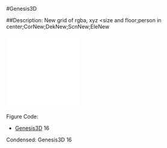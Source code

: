 #Genesis3D

##Description: New grid of rgba, xyz <size and floor;person in center;CorNew;DekNew;ScnNew;EleNew

![](Genesis3D.png)

Figure Code:
- [Genesis3D](Genesis3D.md) 16

Condensed: Genesis3D 16

